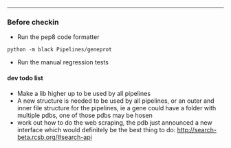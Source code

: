 ---------------------------------------------------------------------------
### Before checkin
- Run the pep8 code formatter
```
python -m black Pipelines/geneprot
```
- Run the manual regression tests

#### dev todo list


- Make a lib higher up to be used by all pipelines
- A new structure is needed to be used by all pipelines, or an outer and inner file structure for the pipelines, ie a gene could have a folder with multiple pdbs, one of those pdbs may be hosen
- work out how to do the web scraping, the pdb just announced a new interface which would definitely be the best thing to do: http://search-beta.rcsb.org/#search-api

